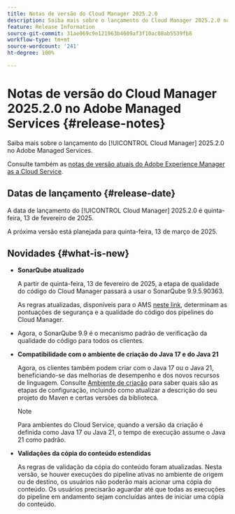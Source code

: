 ```yaml
---
title: Notas de versão do Cloud Manager 2025.2.0
description: Saiba mais sobre o lançamento do Cloud Manager 2025.2.0 no Adobe Managed Services.
feature: Release Information
source-git-commit: 31ae069c9e121963b4609af3f10ac08ab5539fb8
workflow-type: tm+mt
source-wordcount: '241'
ht-degree: 100%

---
```


# Notas de versão do Cloud Manager 2025.2.0 no Adobe Managed Services {#release-notes}

<!-- RELEASE WIKI  https://wiki.corp.adobe.com/display/DMSArchitecture/Cloud+Manager+2025.02.0+Release -->

Saiba mais sobre o lançamento do [!UICONTROL Cloud Manager] 2025.2.0 no Adobe Managed Services.

Consulte também as [notas de versão atuais do Adobe Experience Manager as a Cloud Service](https://experienceleague.adobe.com/pt-br/docs/experience-manager-cloud-service/content/release-notes/home).

## Datas de lançamento {#release-date}

A data de lançamento do [!UICONTROL Cloud Manager] 2025.2.0 é quinta-feira, 13 de fevereiro de 2025.

A próxima versão está planejada para quinta-feira, 13 de março de 2025.

## Novidades {#what-is-new}

<!-- * The AEM Code Quality step now uses SonarQube 9.9 Server, replacing the older 7.4 version. This upgrade brings additional security, performance, and code quality checks, offering more comprehensive analysis and coverage for your projects. --> <!-- CMGR-45683 -->

* **SonarQube atualizado**

  A partir de quinta-feira, 13 de fevereiro de 2025, a etapa de qualidade do código do Cloud Manager passará a usar o SonarQube 9.9.5.90363.

  As regras atualizadas, disponíveis para o AMS [neste link](/help/using/code-quality-testing.md#code-quality-testing-step), determinam as pontuações de segurança e a qualidade do código dos pipelines do Cloud Manager. 

* Agora, o SonarQube 9.9 é o mecanismo padrão de verificação da qualidade do código para todos os clientes.

* **Compatibilidade com o ambiente de criação do Java 17 e do Java 21**

  Agora, os clientes também podem criar com o Java 17 ou o Java 21, beneficiando-se das melhorias de desempenho e dos novos recursos de linguagem. Consulte [Ambiente de criação](/help/getting-started/build-environment.md) para saber quais são as etapas de configuração, incluindo como atualizar a descrição do seu projeto do Maven e certas versões da biblioteca.

  >[!NOTE]
  >Para ambientes do Cloud Service, quando a versão da criação é definida como Java 17 ou Java 21, o tempo de execução assume o Java 21 como padrão.

* **Validações da cópia do conteúdo estendidas**

  As regras de validação da cópia do conteúdo foram atualizadas. Nesta versão, se houver execuções do pipeline ativas no ambiente de origem ou de destino, os usuários não poderão mais acionar uma cópia do conteúdo. Os usuários precisarão aguardar até que todas as execuções do pipeline em andamento sejam concluídas antes de iniciar uma cópia do conteúdo.

<!-- 
## Early adoption program {#early-adoption}

Be a part of Cloud Manager's early adoption program and have a chance to test upcoming features.

### Bring Your Own Git - now with support for GitLab and Bitbucket {#gitlab-bitbucket}

The **Bring Your Own Git** feature has been expanded to include support for external repositories, such as GitLab and Bitbucket. This new support is in addition to the already existing support for private and enterprise GitHub repositories. When you add these new repos, you can also link them directly to your pipelines. You can host these repositories on public cloud platforms or within your private cloud or infrastructure. This integration also removes the need for constant code synchronization with the Adobe repository and provides the ability to validate pull requests before merging them into a main branch.

Pipelines using external repositories (excluding GitHub-hosted ones) and the **Deployment Trigger** set to **On Git Changes** now start automatically.

See [Add external repositories in Cloud Manager](/help/managing-code/external-repositories.md).

![Add Repository dialog box](/help/release-notes/assets/repositories-add-release-notes.png)

>[!NOTE]
>
>Currently, the out-of-the-box pull request code quality checks are exclusive to GitHub-hosted repositories, but an update to extend this functionality to other Git vendors is in the works.

If you are interested in testing this new feature and sharing your feedback, send an email to [Grp-CloudManager_BYOG@adobe.com](mailto:Grp-CloudManager_BYOG@adobe.com) from your email address associated with your Adobe ID. Be sure to include which Git platform you want to use and whether you are on a private/public or enterprise repository structure. -->


<!-- ## Bug fixes {#bug-fixes}

* A

Known Issues {#known-issues}

* A -->
